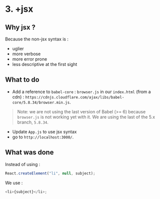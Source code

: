 # 3. +jsx

## Why jsx ?

Because the non-jsx syntax is :

- uglier
- more verbose
- more error prone
- less descriptive at the first sight

## What to do

- Add a reference to `babel-core` : `browser.js` in our `index.html` (from a cdn) : `https://cdnjs.cloudflare.com/ajax/libs/babel-core/5.8.34/browser.min.js`.
> Note: we are not using the last version of Babel (>= 6) because `browser.js` is not working yet with it. We are using the last of the 5.x branch, `5.8.34`.

- Update `App.js` to use jsx syntax
- go to `http://localhost:3000/`.

## What was done

Instead of using :
```js
React.createElement("li", null, subject);
```

We use : 
```js
<li>{subject}</li>;
```
